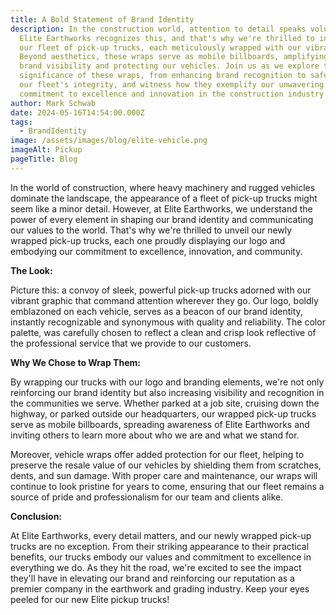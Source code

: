 ```yaml
---
title: A Bold Statement of Brand Identity
description: In the construction world, attention to detail speaks volumes.
  Elite Earthworks recognizes this, and that's why we're thrilled to introduce
  our fleet of pick-up trucks, each meticulously wrapped with our vibrant logo.
  Beyond aesthetics, these wraps serve as mobile billboards, amplifying our
  brand visibility and protecting our vehicles. Join us as we explore the
  significance of these wraps, from enhancing brand recognition to safeguarding
  our fleet's integrity, and witness how they exemplify our unwavering
  commitment to excellence and innovation in the construction industry.
author: Mark Schwab
date: 2024-05-16T14:54:00.000Z
tags:
  - BrandIdentity
image: /assets/images/blog/elite-vehicle.png
imageAlt: Pickup
pageTitle: Blog
---
```

In the world of construction, where heavy machinery and rugged vehicles dominate the landscape, the appearance of a fleet of pick-up trucks might seem like a minor detail. However, at Elite Earthworks, we understand the power of every element in shaping our brand identity and communicating our values to the world. That's why we're thrilled to unveil our newly wrapped pick-up trucks, each one proudly displaying our logo and embodying our commitment to excellence, innovation, and community.

**The Look:**

Picture this: a convoy of sleek, powerful pick-up trucks adorned with our vibrant graphic that command attention wherever they go. Our logo, boldly emblazoned on each vehicle, serves as a beacon of our brand identity, instantly recognizable and synonymous with quality and reliability. The color palette, was carefully chosen to reflect a clean and crisp look reflective of the professional service that we provide to our customers.

**Why We Chose to Wrap Them:**

By wrapping our trucks with our logo and branding elements, we're not only reinforcing our brand identity but also increasing visibility and recognition in the communities we serve. Whether parked at a job site, cruising down the highway, or parked outside our headquarters, our wrapped pick-up trucks serve as mobile billboards, spreading awareness of Elite Earthworks and inviting others to learn more about who we are and what we stand for.

Moreover, vehicle wraps offer added protection for our fleet, helping to preserve the resale value of our vehicles by shielding them from scratches, dents, and sun damage. With proper care and maintenance, our wraps will continue to look pristine for years to come, ensuring that our fleet remains a source of pride and professionalism for our team and clients alike.

**Conclusion:**

At Elite Earthworks, every detail matters, and our newly wrapped pick-up trucks are no exception. From their striking appearance to their practical benefits, our trucks embody our values and commitment to excellence in everything we do. As they hit the road, we're excited to see the impact they'll have in elevating our brand and reinforcing our reputation as a premier company in the earthwork and grading industry. Keep your eyes peeled for our new Elite pickup trucks!
